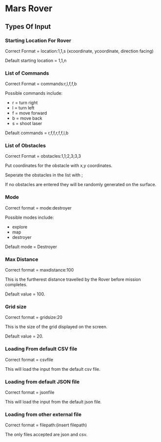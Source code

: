 # Mars Rover

## Types Of Input

### Starting Location For Rover

Correct Format = location:1,1,s   (xcoordinate, ycoordinate, direction facing)

Default starting location = 1,1,n

### List of Commands

Correct Format = commands:r,l,f,f,b

Possible commands include: 
- r = turn right
- l = turn left
- f = move forward
- b = move back
- s = shoot laser

Default commands = r,f,f,r,f,f,l,b

### List of Obstacles 

Correct Format = obstacles:1,1;2,3;3,3

Put coordinates for the obstacle with x,y coordinates.

Seperate the obstacles in the list with ;

If no obstacles are entered they will be randomly generated on the surface.

### Mode

Correct format = mode:destroyer

Possible modes include:
- explore
- map
- destroyer

Default mode = Destroyer

### Max Distance

Correct format = maxdistance:100

This is the furtherest distance travelled by the Rover before mission completes.

Default value = 100.

### Grid size

Correct format = gridsize:20

This is the size of the grid displayed on the screen.

Default value = 20.

### Loading From default CSV file

Correct format = csvfile

This will load the input from the default csv file.

### Loading from default JSON file

Correct format = jsonfile

This will load the input from the default json file.

### Loading from other external file

Correct format = filepath:(insert filepath)

The only files accepted are json and csv.